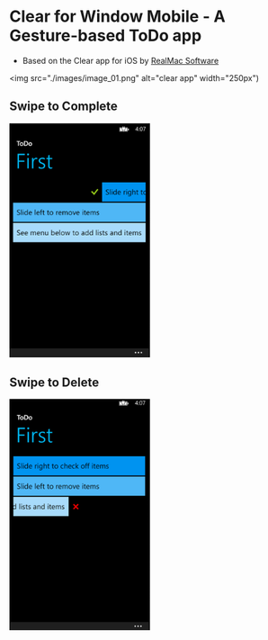 # Clear for Window Mobile - A Gesture-based ToDo app
+ Based on the Clear app for iOS by [RealMac Software][realmac]


<img src="./images/image_01.png" alt="clear app" width="250px")

[realmac]: http://www.realmacsoftware.com

## Swipe to Complete

<img src="./images/image_02.png" alt="swipe to complete" width="250px">

## Swipe to Delete

<img src="./images/image_03.png" alt="swipe to delete" width="250px">
